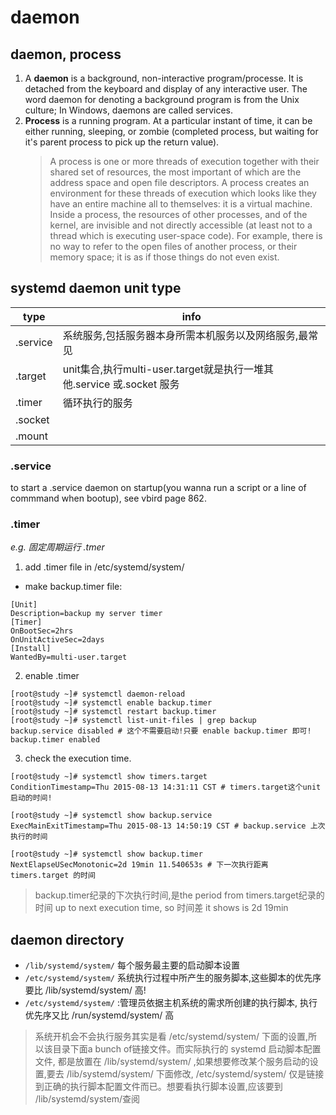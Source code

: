daemon
======
daemon,  process
---
1. A **daemon** is a background, non-interactive program/processe. It is detached from the keyboard and display of any interactive user. The word daemon for denoting a background program is from the Unix culture; In Windows, daemons are called services.
2. **Process** is a running program. At a particular instant of time, it can be either running, sleeping, or zombie (completed process, but waiting for it's parent process to pick up the return value).
	> A process is one or more threads of execution together with their shared set of resources, the most important of which are the address space and open file descriptors. A process creates an environment for these threads of execution which looks like they have an entire machine all to themselves: it is a virtual machine.
	Inside a process, the resources of other processes, and of the kernel, are invisible and not directly accessible (at least not to a thread which is executing user-space code). For example, there is no way to refer to the open files of another process, or their memory space; it is as if those things do not even exist.


systemd daemon unit type
---


| type     | info                                                                |
| -------- | ------------------------------------------------------------------- |
| .service | 系统服务,包括服务器本身所需本机服务以及网络服务,最常见                                        |
| .target  | unit集合,执行multi-user.target就是执行一堆其他.service 或.socket 服务              |
| .timer   | 循环执行的服务                                                             |
| .socket  |                                                                     |
| .mount   |                                                                     |

### .service
to start a .service daemon on startup(you wanna run a script or a line of commmand when bootup), see vbird page 862.


### .timer 

*e.g. 固定周期运行 .tmer*

 1. add .timer file in /etc/systemd/system/

 * make backup.timer file:
```
[Unit]
Description=backup my server timer
[Timer]
OnBootSec=2hrs
OnUnitActiveSec=2days
[Install]
WantedBy=multi-user.target
```

2. enable .timer
```
[root@study ~]# systemctl daemon-reload
[root@study ~]# systemctl enable backup.timer
[root@study ~]# systemctl restart backup.timer
[root@study ~]# systemctl list-unit-files | grep backup
backup.service disabled # 这个不需要启动!只要 enable backup.timer 即可!
backup.timer enabled
```

3. check the execution time.
```
[root@study ~]# systemctl show timers.target
ConditionTimestamp=Thu 2015-08-13 14:31:11 CST # timers.target这个unit 启动的时间!

[root@study ~]# systemctl show backup.service
ExecMainExitTimestamp=Thu 2015-08-13 14:50:19 CST # backup.service 上次执行的时间

[root@study ~]# systemctl show backup.timer
NextElapseUSecMonotonic=2d 19min 11.540653s # 下一次执行距离 timers.target 的时间
```
> backup.timer纪录的下次执行时间,是the period from timers.target纪录的时间 up to next execution time, so 时间差 it shows is 2d 19min

daemon directory
---
* `/lib/systemd/system/` 每个服务最主要的启动脚本设置
* `/etc/systemd/system/` 系统执行过程中所产生的服务脚本,这些脚本的优先序要比 /lib/systemd/system/ 高!
* `/etc/systemd/system/` :管理员依据主机系统的需求所创建的执行脚本, 执行优先序又比 /run/systemd/system/ 高

> 系统开机会不会执行服务其实是看 /etc/systemd/system/ 下面的设置,所以该目录下面a bunch of链接文件。而实际执行的 systemd 启动脚本配置文件, 都是放置在 /lib/systemd/system/ ,如果想要修改某个服务启动的设置,要去 /lib/systemd/system/ 下面修改, /etc/systemd/system/ 仅是链接到正确的执行脚本配置文件而已。想要看执行脚本设置,应该要到 /lib/systemd/system/查阅


